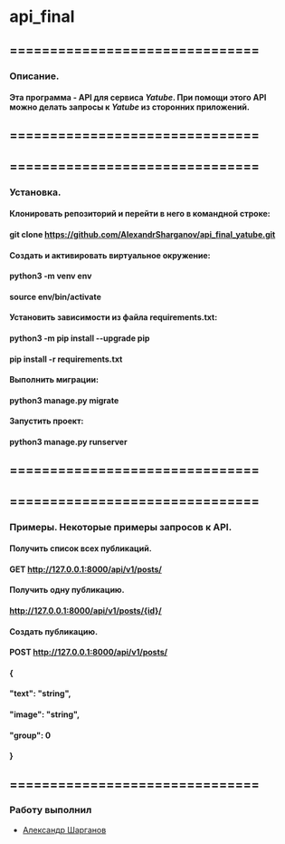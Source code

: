 # api_final

## ===============================
### Описание.

#### Эта программа - **API** для сервиса *Yatube*. При помощи этого **API** можно делать запросы к *Yatube* из сторонних приложений.
## ===============================


## ===============================
### Установка.

#### Клонировать репозиторий и перейти в него в командной строке:
#### git clone https://github.com/AlexandrSharganov/api_final_yatube.git

#### Cоздать и активировать виртуальное окружение:
#### python3 -m venv env
#### source env/bin/activate

#### Установить зависимости из файла requirements.txt:
#### python3 -m pip install --upgrade pip
#### pip install -r requirements.txt

#### Выполнить миграции:
#### python3 manage.py migrate

#### Запустить проект:
#### python3 manage.py runserver
## ===============================


## ===============================
### Примеры. Некоторые примеры запросов к API.

#### Получить список всех публикаций.
#### GET http://127.0.0.1:8000/api/v1/posts/

#### Получить одну публикацию.
#### http://127.0.0.1:8000/api/v1/posts/{id}/

#### Создать публикацию.
#### POST http://127.0.0.1:8000/api/v1/posts/
#### {
####     "text": "string",
####     "image": "string",
####     "group": 0
#### }
## ===============================

### Работу выполнил
- [Александр Шарганов](https://github.com/AlexandrSharganov)
